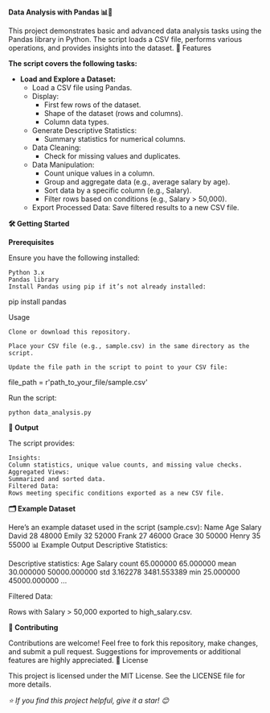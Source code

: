 **Data Analysis with Pandas 📊🐼**

This project demonstrates basic and advanced data analysis tasks using the Pandas library in Python. The script loads a CSV file, performs various operations, and provides insights into the dataset.
🚀 Features

**The script covers the following tasks:**

* **Load and Explore a Dataset:**
    * Load a CSV file using Pandas.
    * Display:
        * First few rows of the dataset.
        * Shape of the dataset (rows and columns).
        * Column data types.
    *  Generate Descriptive Statistics:
        * Summary statistics for numerical columns.
    * Data Cleaning:
        * Check for missing values and duplicates.
    * Data Manipulation:
       * Count unique values in a column.
       * Group and aggregate data (e.g., average salary by age).
       * Sort data by a specific column (e.g., Salary).
       * Filter rows based on conditions (e.g., Salary > 50,000).
    * Export Processed Data:
        Save filtered results to a new CSV file.

**🛠️ Getting Started**

**Prerequisites**

Ensure you have the following installed:

    Python 3.x
    Pandas library
    Install Pandas using pip if it’s not already installed:

pip install pandas

Usage

    Clone or download this repository.

    Place your CSV file (e.g., sample.csv) in the same directory as the script.

    Update the file path in the script to point to your CSV file:

file_path = r'path_to_your_file/sample.csv'

Run the script:

    python data_analysis.py

**📂 Output**

The script provides:

    Insights:
    Column statistics, unique value counts, and missing value checks.
    Aggregated Views:
    Summarized and sorted data.
    Filtered Data:
    Rows meeting specific conditions exported as a new CSV file.

**🗂️ Example Dataset**

Here’s an example dataset used in the script (sample.csv):
Name	Age	Salary
David	28	48000
Emily	32	52000
Frank	27	46000
Grace	30	50000
Henry	35	55000
📊 Example Output
Descriptive Statistics:

Descriptive statistics:
             Age        Salary
count  65.000000     65.000000
mean   30.000000  50000.000000
std     3.162278   3481.553389
min    25.000000  45000.000000
...

Filtered Data:

Rows with Salary > 50,000 exported to high_salary.csv.

**🤝 Contributing**

Contributions are welcome! Feel free to fork this repository, make changes, and submit a pull request. Suggestions for improvements or additional features are highly appreciated.
📜 License

This project is licensed under the MIT License. See the LICENSE file for more details.

_⭐️ If you find this project helpful, give it a star! 😊_
